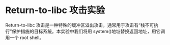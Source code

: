 # Return-to-libc 攻击实验

Return-to-libc 攻击是一种特殊的缓冲区溢出攻击，通常用于攻击有“栈不可执行”保护措施的目标系统。本实验中我们将用 system()地址替换返回地址，用它调用一个 root shell。